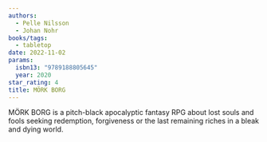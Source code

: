 ```yaml
---
authors:
  - Pelle Nilsson
  - Johan Nohr
books/tags:
  - tabletop
date: 2022-11-02
params:
  isbn13: "9789188805645"
  year: 2020
star_rating: 4
title: MÖRK BORG
---
```


MÖRK BORG is a pitch-black apocalyptic fantasy RPG about lost souls and fools seeking redemption, forgiveness or the last remaining riches in a bleak and dying world.

<!--more-->

